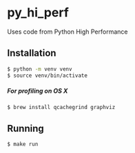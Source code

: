 # py_hi_perf

Uses code from Python High Performance


## Installation

```sh
$ python -m venv venv
$ source venv/bin/activate
```

##### For profiling on OS X

```
$ brew install qcachegrind graphviz
```

## Running


```sh
$ make run
```
